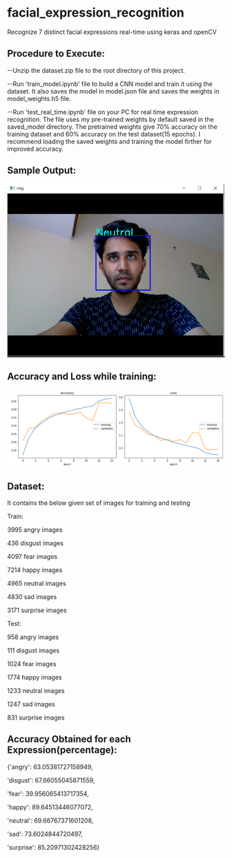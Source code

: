 # facial_expression_recognition
Recognize 7 distinct facial expressions real-time using keras and openCV

## Procedure to Execute:

--Unzip the dataset.zip file to the root directory of this project. 

--Run 'train_model.ipynb' file to build a CNN model and train it using the dataset. It also saves the model in model.json file and saves the weights in model_weights.h5 file.

--Run 'test_real_time.ipynb' file on your PC for real time expression recognition. The file uses my pre-trained weights by default saved in the saved_model directory. The pretrained weights give 70% accuracy on the training dataset and 60% accuracy on the test dataset(15 epochs). I recommend loading the saved weights and training the model firther for improved accuracy. 


## Sample Output:
![alt text](saved_model/output.gif)

## Accuracy and Loss while training:
![alt text](saved_model/graph.png)

## Dataset:

It contains the below given set of images for training and testing

Train:

3995 angry images

436 disgust images

4097 fear images

7214 happy images

4965 neutral images

4830 sad images

3171 surprise images

Test:

958 angry images

111 disgust images

1024 fear images

1774 happy images

1233 neutral images

1247 sad images

831 surprise images

## Accuracy Obtained for each Expression(percentage):

{'angry': 63.05381727158949,

 'disgust': 67.66055045871559,
 
 'fear': 39.956065413717354,
 
 'happy': 89.64513446077072,
 
 'neutral': 69.66767371601208,
 
 'sad': 73.6024844720497,
 
 'surprise': 85.20971302428256}

